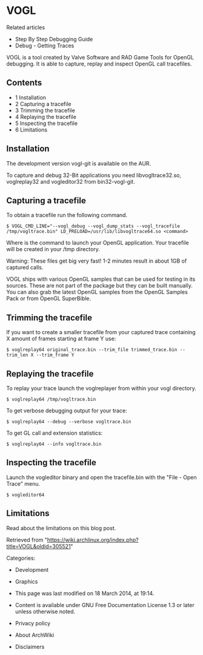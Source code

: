 VOGL
====

Related articles

-   Step By Step Debugging Guide
-   Debug - Getting Traces

VOGL is a tool created by Valve Software and RAD Game Tools for OpenGL
debugging. It is able to capture, replay and inspect OpenGL call
tracefiles.

Contents
--------

-   1 Installation
-   2 Capturing a tracefile
-   3 Trimming the tracefile
-   4 Replaying the tracefile
-   5 Inspecting the tracefile
-   6 Limitations

Installation
------------

The development version vogl-git is available on the AUR.

To capture and debug 32-Bit applications you need libvogltrace32.so,
voglreplay32 and vogleditor32 from bin32-vogl-git.

Capturing a tracefile
---------------------

To obtain a tracefile run the following command.

    $ VOGL_CMD_LINE="--vogl_debug --vogl_dump_stats --vogl_tracefile /tmp/vogltrace.bin" LD_PRELOAD=/usr/lib/libvogltrace64.so <command>

Where <command> is the command to launch your OpenGL application. Your
tracefile will be created in your /tmp directory.

Warning: These files get big very fast! 1-2 minutes result in about 1GB
of captured calls.

VOGL ships with various OpenGL samples that can be used for testing in
its sources. These are not part of the package but they can be built
manually. You can also grab the latest OpenGL samples from the OpenGL
Samples Pack or from OpenGL SuperBible.

Trimming the tracefile
----------------------

If you want to create a smaller tracefile from your captured trace
containing X amount of frames starting at frame Y use:

    $ voglreplay64 original_trace.bin --trim_file trimmed_trace.bin --trim_len X --trim_frame Y

Replaying the tracefile
-----------------------

To replay your trace launch the voglreplayer from within your vogl
directory.

    $ voglreplay64 /tmp/vogltrace.bin

To get verbose debugging output for your trace:

    $ voglreplay64 --debug --verbose vogltrace.bin

To get GL call and extension statistics:

    $ voglreplay64 --info vogltrace.bin

Inspecting the tracefile
------------------------

Launch the vogleditor binary and open the tracefile.bin with the "File -
Open Trace" menu.

    $ vogleditor64

Limitations
-----------

Read about the limitations on this blog post.

Retrieved from
"https://wiki.archlinux.org/index.php?title=VOGL&oldid=305521"

Categories:

-   Development
-   Graphics

-   This page was last modified on 18 March 2014, at 19:14.
-   Content is available under GNU Free Documentation License 1.3 or
    later unless otherwise noted.
-   Privacy policy
-   About ArchWiki
-   Disclaimers
